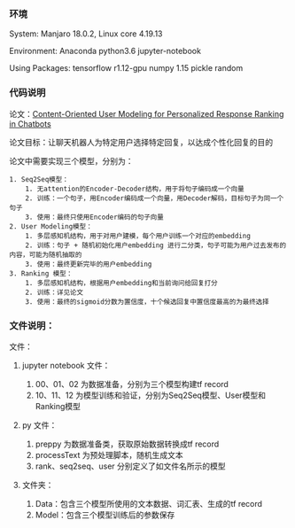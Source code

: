 ### 环境

System: Manjaro 18.0.2, Linux core 4.19.13

Environment: Anaconda  python3.6 jupyter-notebook

Using Packages:
    tensorflow r1.12-gpu
    numpy 1.15
    pickle
    random

### 代码说明

论文：[Content-Oriented User Modeling for Personalized Response Ranking in Chatbots](https://ieeexplore.ieee.org/document/8068225/)

论文目标：让聊天机器人为特定用户选择特定回复，以达成个性化回复的目的

论文中需要实现三个模型，分别为：

 	1. Seq2Seq模型：
      	1. 无attention的Encoder-Decoder结构，用于将句子编码成一个向量
      	2. 训练：一个句子，用Encoder编码成一个向量，用Decoder解码，目标句子为同一个句子
      	3. 使用：最终只使用Encoder编码的句子向量
 	2. User Modeling模型：
      	1. 多层感知机结构，用于对用户建模，每个用户训练一个对应的embedding
      	2. 训练：句子 + 随机初始化用户embedding 进行二分类，句子可能为用户过去发布的内容，可能为随机抽取的
      	3. 使用：最终更新完毕的用户embedding
 	3. Ranking 模型：
      	1. 多层感知机结构，根据用户embedding和当前询问给回复打分
      	2. 训练：详见论文
      	3. 使用：最终的sigmoid分数为置信度，十个候选回复中置信度最高的为最终选择

### 文件说明：

文件：

1. jupyter notebook 文件：
   1. 00、01、02 为数据准备，分别为三个模型构建tf record
   2. 10、11、12 为模型训练和验证，分别为Seq2Seq模型、User模型和	Ranking模型
      	
2. py 文件：
   1. preppy 为数据准备类，获取原始数据转换成tf record
   2. processText 为预处理脚本，随机生成文本
   3. rank、seq2seq、user 分别定义了如文件名所示的模型
3. 文件夹：
   1. Data：包含三个模型所使用的文本数据、词汇表、生成的tf record
   2. Model：包含三个模型训练后的参数保存